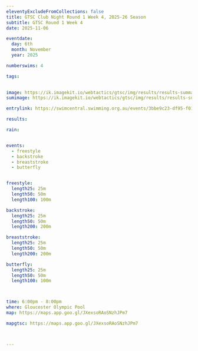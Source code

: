 ```yaml
---
eleventyExcludeFromCollections: false
title: GTSC Club Night Round 1 Week 4, 2025-26 Season
subtitle: GTSC Round 1 Week 4
date: 2025-11-06

eventdate:
  day: 6th
  month: November
  year: 2025

numberswims: 4

tags:

  
image: https://ik.imagekit.io/webtactics/gtsc/img/results/results-summary-4.jpg
sumimage: https://ik.imagekit.io/webtactics/gtsc/img/results/results-summary-4.jpg

entrylink: https://swimcentral.swimming.org.au/events/3bbe9c23-df95-f011-b41c-6045bdc36f83/nominations

results: 

rain: 


events:
  - freestyle
  - backstroke
  - breaststroke
  - butterfly


freestyle:
  length25: 25m
  length50: 50m
  length100: 100m

backstroke:
  length25: 25m
  length50: 50m
  length200: 200m

breaststroke:
  length25: 25m
  length50: 50m
  length200: 200m

butterfly:
  length25: 25m
  length50: 50m
  length100: 100m



time: 6:00pm - 8:00pm
where: Gloucester Olympic Pool
map: https://maps.app.goo.gl/JXexsoRAoSNzhJPm7

mapgtsc: https://maps.app.goo.gl/JXexsoRAoSNzhJPm7



---
```





